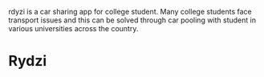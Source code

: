 rdyzi is a car sharing app for college student. Many college students face transport issues and this can be solved through car pooling with student in various universities across the country.
# Rydzi
